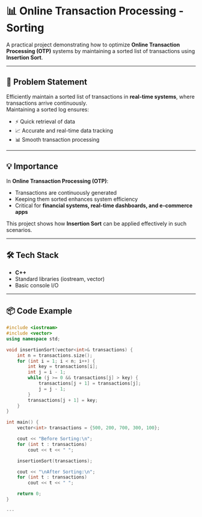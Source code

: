 # 📊 Online Transaction Processing - Sorting

A practical project demonstrating how to optimize **Online Transaction Processing (OTP)** systems by maintaining a sorted list of transactions using **Insertion Sort**.

---

## 📝 Problem Statement

Efficiently maintain a sorted list of transactions in **real-time systems**, where transactions arrive continuously.  
Maintaining a sorted log ensures:

- ⚡ Quick retrieval of data  
- 📈 Accurate and real-time data tracking  
- 📊 Smooth transaction processing  

---

## 💡 Importance

In **Online Transaction Processing (OTP)**:

- Transactions are continuously generated
- Keeping them sorted enhances system efficiency
- Critical for **financial systems, real-time dashboards, and e-commerce apps**

This project shows how **Insertion Sort** can be applied effectively in such scenarios.

---

## 🛠️ Tech Stack

- **C++**
- Standard libraries (iostream, vector)
- Basic console I/O

---

## 📦 Code Example

```cpp
#include <iostream>
#include <vector>
using namespace std;

void insertionSort(vector<int>& transactions) {
    int n = transactions.size();
    for (int i = 1; i < n; i++) {
        int key = transactions[i];
        int j = i - 1;
        while (j >= 0 && transactions[j] > key) {
            transactions[j + 1] = transactions[j];
            j = j - 1;
        }
        transactions[j + 1] = key;
    }
}

int main() {
    vector<int> transactions = {500, 200, 700, 300, 100};

    cout << "Before Sorting:\n";
    for (int t : transactions)
        cout << t << " ";

    insertionSort(transactions);

    cout << "\nAfter Sorting:\n";
    for (int t : transactions)
        cout << t << " ";

    return 0;
}

---

